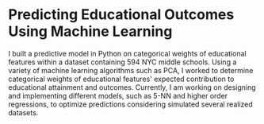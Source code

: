 # Predicting Educational Outcomes Using Machine Learning

I built a predictive model in Python on categorical weights of educational features within a dataset containing 594 NYC middle schools. Using a variety of machine learning algorithms such as PCA, I worked to determine categorical weights of educational features' expected contribution to educational attainment and outcomes. Currently, I am working on designing and implementing different models, such as 5-NN and higher order regressions, to optimize predictions considering simulated several realized datasets.
